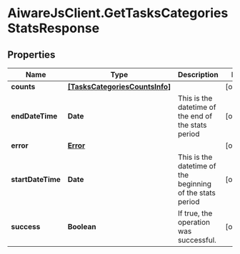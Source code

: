 # AiwareJsClient.GetTasksCategoriesStatsResponse

## Properties

Name | Type | Description | Notes
------------ | ------------- | ------------- | -------------
**counts** | [**[TasksCategoriesCountsInfo]**](TasksCategoriesCountsInfo.md) |  | [optional] 
**endDateTime** | **Date** | This is the datetime of the end of the stats period | [optional] 
**error** | [**Error**](Error.md) |  | [optional] 
**startDateTime** | **Date** | This is the datetime of the beginning of the stats period | [optional] 
**success** | **Boolean** | If true, the operation was successful. | [optional] 


